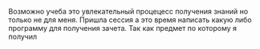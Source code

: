 Возможно учеба это увлекательный процецесс получения знаний но только не для меня. Пришла сессия а это время написать какую либо программу для получения зачета.
Так как предмет по которому я получил 
